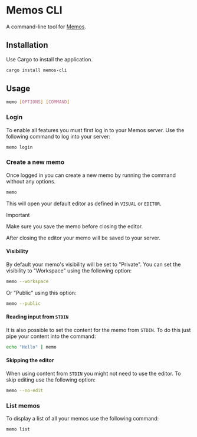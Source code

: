 # Memos CLI

A command-line tool for [Memos](https://www.usememos.com/).

## Installation

Use Cargo to install the application.

```bash
cargo install memos-cli
```

## Usage

```bash
memo [OPTIONS] [COMMAND]
```

### Login

To enable all features you must first log in to your Memos server. Use the
following command to log into your server:

```bash
memo login
```

### Create a new memo

Once logged in you can create a new memo by running the command without any
options.

```bash
memo
```

This will open your default editor as defined in `VISUAL` or `EDITOR`.

> [!IMPORTANT]  
> Make sure you save the memo before closing the editor.

After closing the editor your memo will be saved to your server.

#### Visibility

By default your memo's visibility will be set to "Private". You can set the
visibility to "Workspace" using the following option:

```bash
memo --workspace
```

Or "Public" using this option:

```bash
memo --public
```

#### Reading input from `STDIN`

It is also possible to set the content for the memo from `STDIN`. To do this
just pipe your content into the command:

```bash
echo "Hello" | memo
```

#### Skipping the editor

When using content from `STDIN` you might not need to use the editor. To skip
editing use the following option:

```bash
memo --no-edit
```

### List memos

To display a list of all your memos use the following command:

```bash
memo list
```
